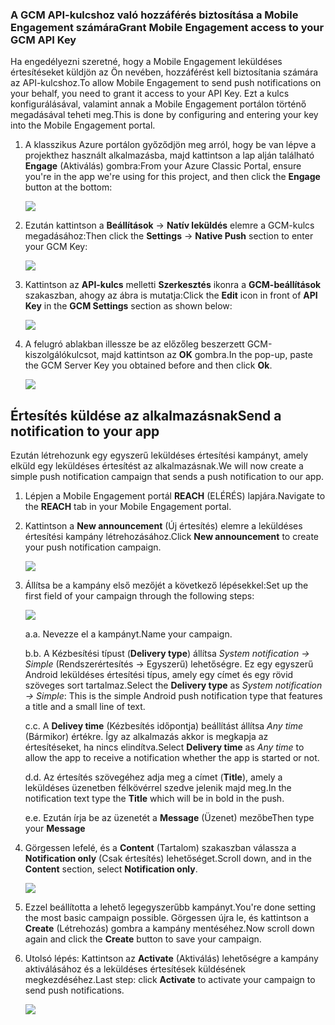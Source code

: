 ### <a name="grant-mobile-engagement-access-to-your-gcm-api-key"></a><span data-ttu-id="daf73-101">A GCM API-kulcshoz való hozzáférés biztosítása a Mobile Engagement számára</span><span class="sxs-lookup"><span data-stu-id="daf73-101">Grant Mobile Engagement access to your GCM API Key</span></span>
<span data-ttu-id="daf73-102">Ha engedélyezni szeretné, hogy a Mobile Engagement leküldéses értesítéseket küldjön az Ön nevében, hozzáférést kell biztosítania számára az API-kulcshoz.</span><span class="sxs-lookup"><span data-stu-id="daf73-102">To allow Mobile Engagement to send push notifications on your behalf, you need to grant it access to your API Key.</span></span> <span data-ttu-id="daf73-103">Ezt a kulcs konfigurálásával, valamint annak a Mobile Engagement portálon történő megadásával teheti meg.</span><span class="sxs-lookup"><span data-stu-id="daf73-103">This is done by configuring and entering your key into the Mobile Engagement portal.</span></span>

1. <span data-ttu-id="daf73-104">A klasszikus Azure portálon győződjön meg arról, hogy be van lépve a projekthez használt alkalmazásba, majd kattintson a lap alján található **Engage** (Aktiválás) gombra:</span><span class="sxs-lookup"><span data-stu-id="daf73-104">From your Azure Classic Portal, ensure you're in the app we're using for this project, and then click the **Engage** button at the bottom:</span></span>
   
    ![](./media/mobile-engagement-android-send-push/engage-button.png)
2. <span data-ttu-id="daf73-105">Ezután kattintson a **Beállítások** -> **Natív leküldés** elemre a GCM-kulcs megadásához:</span><span class="sxs-lookup"><span data-stu-id="daf73-105">Then click the **Settings** -> **Native Push** section to enter your GCM Key:</span></span>
   
    ![](./media/mobile-engagement-android-send-push/engagement-portal.png)
3. <span data-ttu-id="daf73-106">Kattintson az **API-kulcs** melletti **Szerkesztés** ikonra a **GCM-beállítások** szakaszban, ahogy az ábra is mutatja:</span><span class="sxs-lookup"><span data-stu-id="daf73-106">Click the **Edit** icon in front of **API Key** in the **GCM Settings** section as shown below:</span></span>
   
    ![](./media/mobile-engagement-android-send-push/native-push-settings.png)
4. <span data-ttu-id="daf73-107">A felugró ablakban illessze be az előzőleg beszerzett GCM-kiszolgálókulcsot, majd kattintson az **OK** gombra.</span><span class="sxs-lookup"><span data-stu-id="daf73-107">In the pop-up, paste the GCM Server Key you obtained before and then click **Ok**.</span></span>
   
    ![](./media/mobile-engagement-android-send-push/api-key.png)

## <span data-ttu-id="daf73-108"><a id="send"></a>Értesítés küldése az alkalmazásnak</span><span class="sxs-lookup"><span data-stu-id="daf73-108"><a id="send"></a>Send a notification to your app</span></span>
<span data-ttu-id="daf73-109">Ezután létrehozunk egy egyszerű leküldéses értesítési kampányt, amely elküld egy leküldéses értesítést az alkalmazásnak.</span><span class="sxs-lookup"><span data-stu-id="daf73-109">We will now create a simple push notification campaign that sends a push notification to our app.</span></span>

1. <span data-ttu-id="daf73-110">Lépjen a Mobile Engagement portál **REACH** (ELÉRÉS) lapjára.</span><span class="sxs-lookup"><span data-stu-id="daf73-110">Navigate to the **REACH** tab in your Mobile Engagement portal.</span></span>
2. <span data-ttu-id="daf73-111">Kattintson a **New announcement** (Új értesítés) elemre a leküldéses értesítési kampány létrehozásához.</span><span class="sxs-lookup"><span data-stu-id="daf73-111">Click **New announcement** to create your push notification campaign.</span></span>
   
    ![](./media/mobile-engagement-android-send-push/new-announcement.png)
3. <span data-ttu-id="daf73-112">Állítsa be a kampány első mezőjét a következő lépésekkel:</span><span class="sxs-lookup"><span data-stu-id="daf73-112">Set up the first field of your campaign through the following steps:</span></span>
   
    ![](./media/mobile-engagement-android-send-push/campaign-first-params.png)
   
    <span data-ttu-id="daf73-113">a.</span><span class="sxs-lookup"><span data-stu-id="daf73-113">a.</span></span> <span data-ttu-id="daf73-114">Nevezze el a kampányt.</span><span class="sxs-lookup"><span data-stu-id="daf73-114">Name your campaign.</span></span>
   
    <span data-ttu-id="daf73-115">b.</span><span class="sxs-lookup"><span data-stu-id="daf73-115">b.</span></span> <span data-ttu-id="daf73-116">A Kézbesítési típust (**Delivery type**) állítsa *System notification -> Simple* (Rendszerértesítés -> Egyszerű) lehetőségre. Ez egy egyszerű Android leküldéses értesítési típus, amely egy címet és egy rövid szöveges sort tartalmaz.</span><span class="sxs-lookup"><span data-stu-id="daf73-116">Select the **Delivery type** as *System notification -> Simple*: This is the simple Android push notification type that features a title and a small line of text.</span></span>
   
    <span data-ttu-id="daf73-117">c.</span><span class="sxs-lookup"><span data-stu-id="daf73-117">c.</span></span> <span data-ttu-id="daf73-118">A **Delivey time** (Kézbesítés időpontja) beállítást állítsa *Any time* (Bármikor) értékre. Így az alkalmazás akkor is megkapja az értesítéseket, ha nincs elindítva.</span><span class="sxs-lookup"><span data-stu-id="daf73-118">Select **Delivery time** as *Any time* to allow the app to receive a notification whether the app is started or not.</span></span>
   
    <span data-ttu-id="daf73-119">d.</span><span class="sxs-lookup"><span data-stu-id="daf73-119">d.</span></span> <span data-ttu-id="daf73-120">Az értesítés szövegéhez adja meg a címet (**Title**), amely a leküldéses üzenetben félkövérrel szedve jelenik majd meg.</span><span class="sxs-lookup"><span data-stu-id="daf73-120">In the notification text type the **Title** which will be in bold in the push.</span></span>
   
    <span data-ttu-id="daf73-121">e.</span><span class="sxs-lookup"><span data-stu-id="daf73-121">e.</span></span> <span data-ttu-id="daf73-122">Ezután írja be az üzenetét a **Message** (Üzenet) mezőbe</span><span class="sxs-lookup"><span data-stu-id="daf73-122">Then type your **Message**</span></span>
4. <span data-ttu-id="daf73-123">Görgessen lefelé, és a **Content** (Tartalom) szakaszban válassza a **Notification only** (Csak értesítés) lehetőséget.</span><span class="sxs-lookup"><span data-stu-id="daf73-123">Scroll down, and in the **Content** section, select **Notification only**.</span></span>
   
    ![](./media/mobile-engagement-android-send-push/campaign-content.png)
5. <span data-ttu-id="daf73-124">Ezzel beállította a lehető legegyszerűbb kampányt.</span><span class="sxs-lookup"><span data-stu-id="daf73-124">You're done setting the most basic campaign possible.</span></span> <span data-ttu-id="daf73-125">Görgessen újra le, és kattintson a **Create** (Létrehozás) gombra a kampány mentéséhez.</span><span class="sxs-lookup"><span data-stu-id="daf73-125">Now scroll down again and click the **Create** button to save your campaign.</span></span>
6. <span data-ttu-id="daf73-126">Utolsó lépés: Kattintson az **Activate** (Aktiválás) lehetőségre a kampány aktiválásához és a leküldéses értesítések küldésének megkezdéséhez.</span><span class="sxs-lookup"><span data-stu-id="daf73-126">Last step: click **Activate** to activate your campaign to send push notifications.</span></span>
   
    ![](./media/mobile-engagement-android-send-push/campaign-activate.png)

